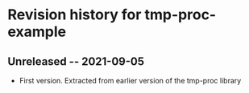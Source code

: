 # Revision history for tmp-proc-example

## Unreleased -- 2021-09-05

* First version. Extracted from earlier version of the tmp-proc library

